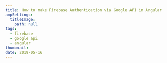```yaml
---
title: How to make Firebase Authentication via Google API in Angular
ampSettings:
  titleImage:
    path: null
tags:
  - firebase
  - google api
  - angular
thumbnail:
date: 2019-05-16
---
```

